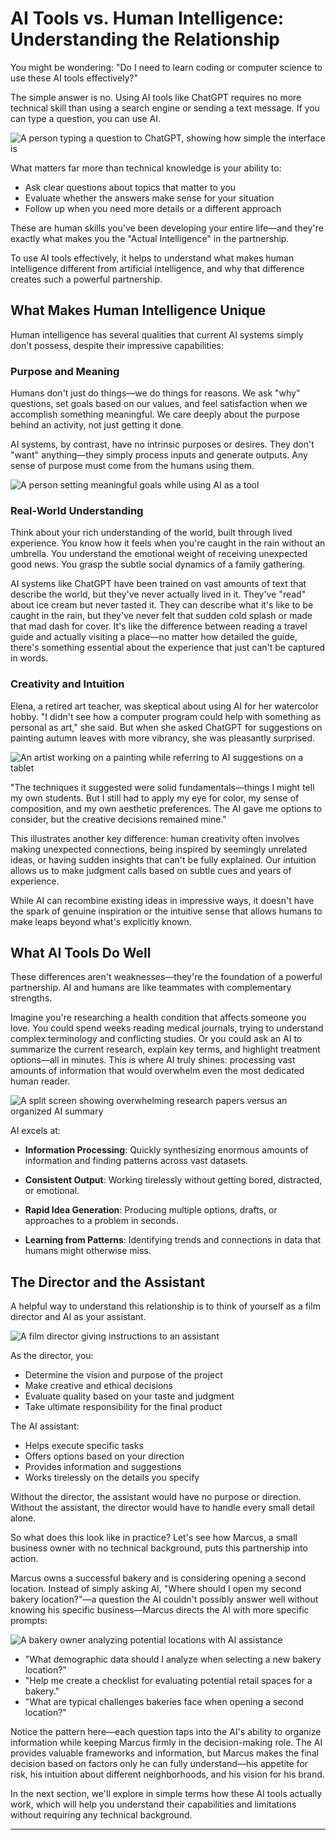 # AI Tools vs. Human Intelligence: Understanding the Relationship


You might be wondering: "Do I need to learn coding or computer science to use these AI tools effectively?"

The simple answer is no. Using AI tools like ChatGPT requires no more technical skill than using a search engine or sending a text message. If you can type a question, you can use AI.

![A person typing a question to ChatGPT, showing how simple the interface is](images/simple-interface.png)

What matters far more than technical knowledge is your ability to:
* Ask clear questions about topics that matter to you
* Evaluate whether the answers make sense for your situation
* Follow up when you need more details or a different approach

These are human skills you've been developing your entire life—and they're exactly what makes you the "Actual Intelligence" in the partnership.

To use AI tools effectively, it helps to understand what makes human intelligence different from artificial intelligence, and why that difference creates such a powerful partnership.

## What Makes Human Intelligence Unique

Human intelligence has several qualities that current AI systems simply don't possess, despite their impressive capabilities:

### Purpose and Meaning

Humans don't just do things—we do things for reasons. We ask "why" questions, set goals based on our values, and feel satisfaction when we accomplish something meaningful. We care deeply about the purpose behind an activity, not just getting it done.

AI systems, by contrast, have no intrinsic purposes or desires. They don't "want" anything—they simply process inputs and generate outputs. Any sense of purpose must come from the humans using them.

![A person setting meaningful goals while using AI as a tool](images/purpose-meaning.png)

### Real-World Understanding

Think about your rich understanding of the world, built through lived experience. You know how it feels when you're caught in the rain without an umbrella. You understand the emotional weight of receiving unexpected good news. You grasp the subtle social dynamics of a family gathering.

AI systems like ChatGPT have been trained on vast amounts of text that describe the world, but they've never actually lived in it. They've "read" about ice cream but never tasted it. They can describe what it's like to be caught in the rain, but they've never felt that sudden cold splash or made that mad dash for cover. It's like the difference between reading a travel guide and actually visiting a place—no matter how detailed the guide, there's something essential about the experience that just can't be captured in words.

### Creativity and Intuition

Elena, a retired art teacher, was skeptical about using AI for her watercolor hobby. "I didn't see how a computer program could help with something as personal as art," she said. But when she asked ChatGPT for suggestions on painting autumn leaves with more vibrancy, she was pleasantly surprised.

![An artist working on a painting while referring to AI suggestions on a tablet](images/artist-example.png)

"The techniques it suggested were solid fundamentals—things I might tell my own students. But I still had to apply my eye for color, my sense of composition, and my own aesthetic preferences. The AI gave me options to consider, but the creative decisions remained mine."

This illustrates another key difference: human creativity often involves making unexpected connections, being inspired by seemingly unrelated ideas, or having sudden insights that can't be fully explained. Our intuition allows us to make judgment calls based on subtle cues and years of experience.

While AI can recombine existing ideas in impressive ways, it doesn't have the spark of genuine inspiration or the intuitive sense that allows humans to make leaps beyond what's explicitly known.

## What AI Tools Do Well

These differences aren't weaknesses—they're the foundation of a powerful partnership. AI and humans are like teammates with complementary strengths.

Imagine you're researching a health condition that affects someone you love. You could spend weeks reading medical journals, trying to understand complex terminology and conflicting studies. Or you could ask an AI to summarize the current research, explain key terms, and highlight treatment options—all in minutes. This is where AI truly shines: processing vast amounts of information that would overwhelm even the most dedicated human reader.

![A split screen showing overwhelming research papers versus an organized AI summary](images/information-processing.png)

AI excels at:

* **Information Processing**: Quickly synthesizing enormous amounts of information and finding patterns across vast datasets.

* **Consistent Output**: Working tirelessly without getting bored, distracted, or emotional.

* **Rapid Idea Generation**: Producing multiple options, drafts, or approaches to a problem in seconds.

* **Learning from Patterns**: Identifying trends and connections in data that humans might otherwise miss.

## The Director and the Assistant

A helpful way to understand this relationship is to think of yourself as a film director and AI as your assistant.

![A film director giving instructions to an assistant](images/director-assistant.png)

As the director, you:
* Determine the vision and purpose of the project
* Make creative and ethical decisions
* Evaluate quality based on your taste and judgment
* Take ultimate responsibility for the final product

The AI assistant:
* Helps execute specific tasks
* Offers options based on your direction
* Provides information and suggestions
* Works tirelessly on the details you specify

Without the director, the assistant would have no purpose or direction. Without the assistant, the director would have to handle every small detail alone.

So what does this look like in practice? Let's see how Marcus, a small business owner with no technical background, puts this partnership into action.

Marcus owns a successful bakery and is considering opening a second location. Instead of simply asking AI, "Where should I open my second bakery location?"—a question the AI couldn't possibly answer well without knowing his specific business—Marcus directs the AI with more specific prompts:

![A bakery owner analyzing potential locations with AI assistance](images/bakery-example.png)

* "What demographic data should I analyze when selecting a new bakery location?"
* "Help me create a checklist for evaluating potential retail spaces for a bakery."
* "What are typical challenges bakeries face when opening a second location?"

Notice the pattern here—each question taps into the AI's ability to organize information while keeping Marcus firmly in the decision-making role. The AI provides valuable frameworks and information, but Marcus makes the final decision based on factors only he can fully understand—his appetite for risk, his intuition about different neighborhoods, and his vision for his brand.

In the next section, we'll explore in simple terms how these AI tools actually work, which will help you understand their capabilities and limitations without requiring any technical background.


---

<div style="page-break-after: always;"></div>